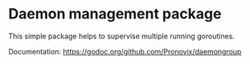 # Daemon management package

This simple package helps to supervise multiple running goroutines.

Documentation: https://godoc.org/github.com/Pronovix/daemongroup
